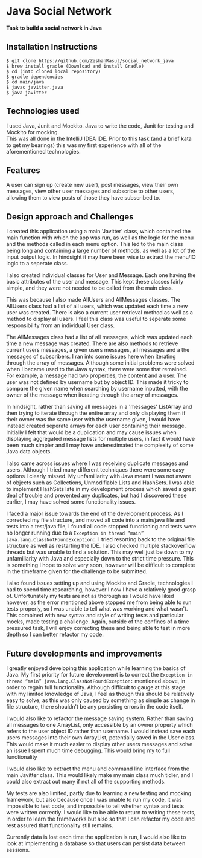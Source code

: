 # Java Social Network

**Task to build a social network in Java**

## Installation Instructions

```
$ git clone https://github.com/ZeshanRasul/social_network_java
$ brew install gradle (Download and install Gradle)
$ cd (into cloned local repository)
$ gradle dependencies
$ cd main/java
$ javac javitter.java
$ java javitter
```

## Technologies used

I used Java, Junit and Mockito.  Java to write the code, Junit for testing and Mockito for mocking.  
This was all done in the IntelliJ IDEA IDE. 
Prior to this task (and a brief kata to get my bearings) this was my first experience with all of the aforementioned technologies.

## Features

A user can sign up (create new user), post messages, view their own messages, view other user messages and subscribe to other users, allowing them to view posts of those they have subscribed to.

## Design approach and Challenges

I created this application using a main 'Javitter' class, which contained the main function with which the app was run, as well as the logic for the menu and the methods called in each menu option.  This led to the main class being long and containing a large number of methods, as well as a lot of the input output logic.  In hindsight it may have been wise to extract the menu/IO logic to a seperate class.

I also created individual classes for User and Message.  Each one having the basic attributes of the user and message.  This kept these classes fairly simple, and they were not needed to be called from the main class.

This was because I also made AllUsers and AllMessages classes.  The AllUsers class had a list of all users, which was updated each time a new user was created.  There is also a current user retrieval method as well as a method to display all users.  I feel this class was useful to seperate some responsibility from an individual User class.

The AllMessages class had a list of all messages, which was updated each time a new message was created. There are also methods to retrieve current users messages, a given users messages, all messages and a the messages of subscribers.  I ran into some issues here when iterating through the array of messages.  Although some initial problems were solved when I became used to the Java syntax, there were some that remained.  For example, a message had two properties, the content and a user.  The user was not defined by username but by object ID.  This made it tricky to compare the given name when searching by username inputted, with the owner of the message when iterating through the array of messages.

In hindsight, rather than saving all messages in a 'messages' ListArray and then trying to iterate through the entire array and only displaying them if their owner was the same user with the username given, I would have instead created seperate arrays for each user containing their message.  Initially I felt that would be a duplication and may cause issues when displaying aggregated message lists for multiple users, in fact it would have been much simpler and I may have underestimated the complexity of some Java data objects.

I also came across issues where I was receiving duplicate messages and users.  Although I tried many different techniques there were some easy options I clearly missed.  My unfamiliarity with Java meant I was not aware of objects such as Collections, Unmodifiable Lists and HashSets.  I was able to implement HashSets late in my development process which saved a great deal of trouble and prevented any duplicates, but had I discovered these earlier, I may have solved some functionality issues.

I faced a major issue towards the end of the development process.  As I corrected my file structure, and moved all code into a main/java file and tests into a test/java file, I found all code stopped functioning and tests were no longer running due to a `Exception in thread “main” java.lang.ClassNotFoundException:`.  I tried resorting back to the original file structure as well as restarting the IDE.  I also checked multiple stackoverflow threads but was unable to find a solution.  This may well just be down to my unfamiliarity with Java and especially down to the strict time pressure.  This is something I hope to solve very soon, however will be difficult to complete in the timeframe given for the challenge to be submitted.  

I also found issues setting up and using Mockito and Gradle, technologies I had to spend time researching, however I now I have a relatively good grasp of.  Unfortunately my tests are not as thorough as I would have liked however, as the error mentioned above stopped me from being able to run tests properly, so I was unable to tell what was working and what wasn't.  This combined with new syntax and style of writing tests and particular mocks, made testing a challenge.  Again, outside of the confines of a time pressured task, I will enjoy correcting these and being able to test in more depth so I can better refactor my code.

## Future developments and improvements

I greatly enjoyed developing this application while learning the basics of Java. My first priority for future development is to correct the `Exception in thread “main” java.lang.ClassNotFoundException:` mentioned above, in order to regain full functionality.  Although difficult to gauge at this stage with my limited knowledge of Java, I feel as though this should be relatively easy to solve, as this was only caused by something as simple as change in file structure, there shouldn't be any persisting errors in the code itself. 

I would also like to refactor the message saving system.  Rather than saving all messages to one ArrayList, only accessible by an owner property which refers to the user object ID rather than username.  I would instead save each users messages into their own ArrayList, potentially saved in the User class.  This would make it much easier to display other users messages and solve an issue I spent much time debugging.  This would bring my to full functionality

I would also like to extract the menu and command line interface from the main Javitter class.  This would likely make my main class much tidier, and I could also extract out many if not all of the supporting methods.

My tests are also limited, partly due to learning a new testing and mocking framework, but also because once I was unable to run my code, it was impossible to test code, and impossible to tell whether syntax and tests were written correctly.  I would like to be able to return to writing these tests, in order to learn the frameworks but also so that I can refactor my code and rest assured that functionality still remains.

Currently data is lost each time the application is run, I would also like to look at implementing a database so that users can persist data between sessions.



